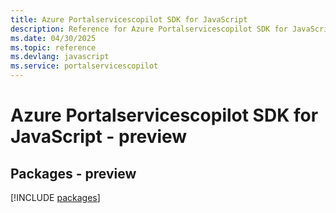 ```yaml
---
title: Azure Portalservicescopilot SDK for JavaScript
description: Reference for Azure Portalservicescopilot SDK for JavaScript
ms.date: 04/30/2025
ms.topic: reference
ms.devlang: javascript
ms.service: portalservicescopilot
---
```

# Azure Portalservicescopilot SDK for JavaScript - preview
## Packages - preview
[!INCLUDE [packages](portalservicescopilot-index.md)]